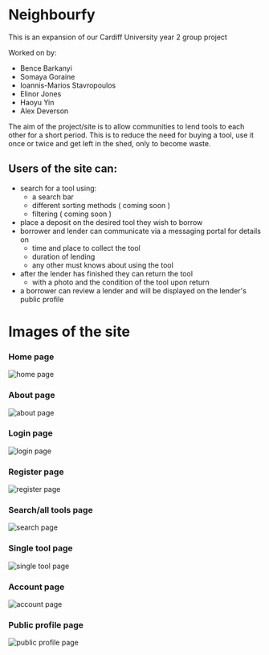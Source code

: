 # Neighbourfy

This is an expansion of our Cardiff University year 2 group project

Worked on by:
- Bence Barkanyi
- Somaya Goraine
- Ioannis-Marios Stavropoulos
- Elinor Jones
- Haoyu Yin
- Alex Deverson

The aim of the project/site is to allow communities to lend tools to each other for a short period. This is to reduce the need for buying a tool, use it once or twice and get left in the shed, only to become waste. 

## Users of the site can:
- search for a tool using:
  - a search bar
  - different sorting methods ( coming soon )
  - filtering ( coming soon )
- place a deposit on the desired tool they wish to borrow
- borrower and lender can communicate via a messaging portal for details on 
  - time and place to collect the tool
  - duration of lending
  - any other must knows about using the tool
- after the lender has finished they can return the tool
  - with a photo and the condition of the tool upon return
- a borrower can review a lender and will be displayed on the lender's public profile


# Images of the site
### Home page
![home page](https://user-images.githubusercontent.com/56241583/173206904-b083989c-cb77-4ede-8536-021c8cdcea15.png)

### About page
![about page](https://user-images.githubusercontent.com/56241583/173206908-acd60cb1-76f9-4829-a3aa-76ceca2e3bf6.png)

### Login page
![login page](https://user-images.githubusercontent.com/56241583/173206913-3b05f7c9-d8f4-4918-8f1a-1681cdf9f2ba.png)

### Register page
![register page](https://user-images.githubusercontent.com/56241583/173206918-07a850ad-802a-4b0b-a70b-73660e2464e8.png)

### Search/all tools page
![search page](https://user-images.githubusercontent.com/56241583/173206920-deeb46d8-9718-4ebe-be00-c1203c360228.png)

### Single tool page
![single tool page](https://user-images.githubusercontent.com/56241583/173206921-1bd29e8f-cf3a-4d53-9dbb-60215d8afb7c.png)

### Account page
![account page](https://user-images.githubusercontent.com/56241583/173206924-438d2071-0854-4934-8f07-bc8ab21b04eb.png)

### Public profile page
![public profile page](https://user-images.githubusercontent.com/56241583/173206926-b43e3c52-df50-42d1-95df-57018408bba5.png)
